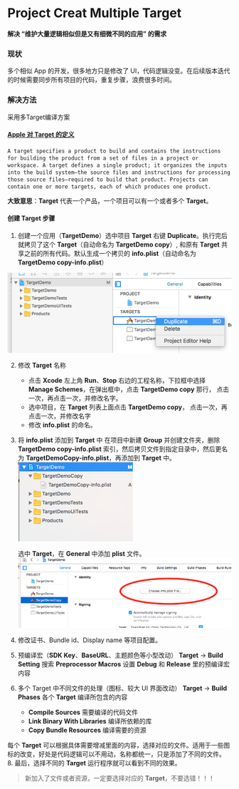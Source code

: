 # Project Creat Multiple Target


**解决 “维护大量逻辑相似但是又有细微不同的应用” 的需求**

### 现状	
多个相似 App 的开发，很多地方只是修改了 UI，代码逻辑没变。在后续版本迭代的时候需要同步所有项目的代码，重复步骤，浪费很多时间。

###  解决方法
采用多Target编译方案

#### [Apple 对 Target 的定义](https://developer.apple.com/library/content/featuredarticles/XcodeConcepts/Concept-Targets.html)
```
A target specifies a product to build and contains the instructions for building the product from a set of files in a project or workspace. A target defines a single product; it organizes the inputs into the build system—the source files and instructions for processing those source files—required to build that product. Projects can contain one or more targets, each of which produces one product.
```
**大致意思**：**Target** 代表一个产品，一个项目可以有一个或者多个 **Target**。

#### 创建 Target 步骤 
1. 创建一个应用（**TargetDemo**）选中项目 **Target** 右键 **Duplicate**。执行完后就拷贝了这个 **Target**（自动命名为 **TargetDemo copy**）, 和原有 **Target** 共享之前的所有代码。默认生成一个拷贝的 **info.plist**（自动命名为 **TargetDemo copy-info.plist**）

![enter image description here](https://raw.githubusercontent.com/CoderGiaJiang/Multiple-Target/master/TargetDemo/Resource/1.png)

2. 修改 **Target** 名称
	- 点击 **Xcode** 左上角 **Run**、**Stop** 右边的工程名称，下拉框中选择 **Manage Schemes**，在弹出框中，点击 **TargetDemo copy** 那行， 点击一次，再点击一次，并修改名字。
	- 选中项目，在 **Target** 列表上面点击 **TargetDemo copy**， 点击一次，再点击一次，并修改名字
	- 修改 **info.plist** 的命名。
3. 将 **info.plist** 添加到 **Target** 中
	在项目中新建 **Group** 并创建文件夹，删除 **TargetDemo copy-info.plist** 索引，然后拷贝文件到指定目录中，然后更名为 **TargetDemoCopy-info.plist**，再添加到 **Target** 中。
![Alt text](https://raw.githubusercontent.com/CoderGiaJiang/Multiple-Target/master/TargetDemo/Resource/2.png)		

   选中 **Target**，在 **General** 中添加 **plist** 文件。
![Alt text](https://raw.githubusercontent.com/CoderGiaJiang/Multiple-Target/master/TargetDemo/Resource/3.png)
4. 修改证书、Bundle id、Display name 等项目配置。
6. 预编译宏（**SDK Key**、**BaseURL**、主题颜色等小型改动）
	**Target** -> **Build Setting** 搜索 **Preprocessor Macros** 设置 **Debug** 和 **Release** 里的预编译宏内容 
7. 多个 Target 中不同文件的处理（图标、较大 UI 界面改动）
	**Target** -> **Build Phases** 各个 **Target** 编译所包含的内容
	- **Compile Sources** 需要编译的代码文件
	- **Link Binary With Libraries** 编译所依赖的库
	- **Copy Bundle Resources** 编译需要的资源
	
每个 **Target** 可以根据具体需要增减里面的内容，选择对应的文件。适用于一些图标的改变，好处是代码逻辑可以不用动，名称都统一，只是添加了不同的文件。
  8. 最后，选择不同的 **Target** 运行程序就可以看到不同的效果。
	
> 新加入了文件或者资源，一定要选择对应的 **Target**，不要选错！！！

